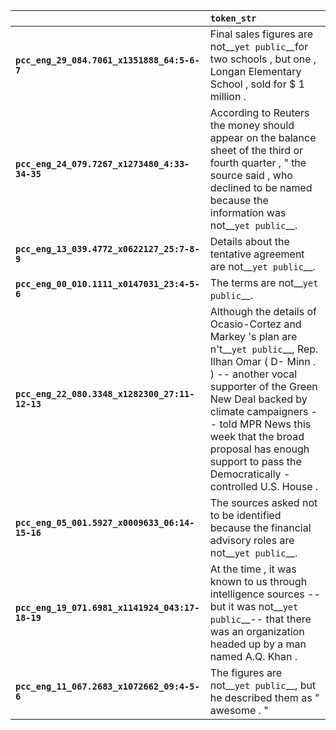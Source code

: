|                                                 | `token_str`                                                                                                                                                                                                                                                                                                                 |
|:------------------------------------------------|:----------------------------------------------------------------------------------------------------------------------------------------------------------------------------------------------------------------------------------------------------------------------------------------------------------------------------|
| **`pcc_eng_29_084.7061_x1351888_64:5-6-7`**     | Final sales figures are not__``yet public``__for two schools , but one , Longan Elementary School , sold for $ 1 million .                                                                                                                                                                                                  |
| **`pcc_eng_24_079.7267_x1273480_4:33-34-35`**   | According to Reuters the money should appear on the balance sheet of the third or fourth quarter , " the source said , who declined to be named because the information was not__``yet public``__.                                                                                                                          |
| **`pcc_eng_13_039.4772_x0622127_25:7-8-9`**     | Details about the tentative agreement are not__``yet public``__.                                                                                                                                                                                                                                                            |
| **`pcc_eng_00_010.1111_x0147031_23:4-5-6`**     | The terms are not__``yet public``__.                                                                                                                                                                                                                                                                                        |
| **`pcc_eng_22_080.3348_x1282300_27:11-12-13`**  | Although the details of Ocasio-Cortez and Markey 's plan are n't__``yet public``__, Rep. Ilhan Omar ( D- Minn . ) -- another vocal supporter of the Green New Deal backed by climate campaigners -- told MPR News this week that the broad proposal has enough support to pass the Democratically - controlled U.S. House . |
| **`pcc_eng_05_001.5927_x0009633_06:14-15-16`**  | The sources asked not to be identified because the financial advisory roles are not__``yet public``__.                                                                                                                                                                                                                      |
| **`pcc_eng_19_071.6981_x1141924_043:17-18-19`** | At the time , it was known to us through intelligence sources -- but it was not__``yet public``__-- that there was an organization headed up by a man named A.Q. Khan .                                                                                                                                                     |
| **`pcc_eng_11_067.2683_x1072662_09:4-5-6`**     | The figures are not__``yet public``__, but he described them as " awesome . "                                                                                                                                                                                                                                               |